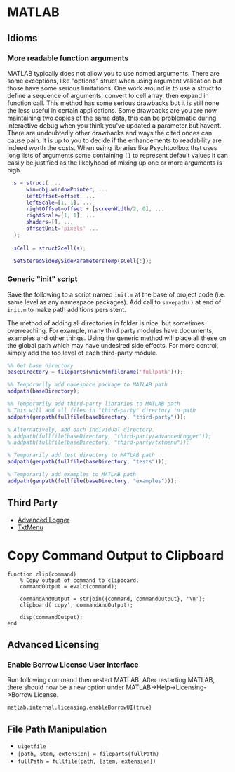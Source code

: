 # MATLAB

## Idioms

### More readable function arguments

MATLAB typically does not allow you to use named arguments. There are some exceptions, like "options" struct when using argument validation but those have some serious limitations. One work around is to use a struct to define a sequence of arguments, convert to cell array, then expand in function call. This method has some serious drawbacks but it is still none the less useful in certain applications. Some drawbacks are you are now maintaining two copies of the same data, this can be problematic during interactive debug when you think you've updated a parameter but havent. There are undoubtedly other drawbacks and ways the cited onces can cause pain. It is up to you to decide if the enhancements to readability are indeed worth the costs. When using libraries like Psychtoolbox that uses long lists of arguments some containing `[]` to represent default values it can easily be justified as the likelyhood of mixing up one or more arguments is high.

```MATLAB
  s = struct( ...
      win=obj.windowPointer, ...
      leftOffset=offset, ...
      leftScale=[1, 1], ...
      rightOffset=offset + [screenWidth/2, 0], ...
      rightScale=[1, 1], ...
      shaders=[], ...
      offsetUnit='pixels' ...
  );
  
  sCell = struct2cell(s);
  
  SetStereoSideBySideParametersTemp(sCell{:});
```

### Generic "init" script
Save the following to a script named `init.m` at the base of project code (i.e. same level as any namespace packages). Add call to `savepath()` at end of `init.m` to make path additions persistent. 

The method of adding all directories in folder is nice, but sometimes overreaching. For example, many third party modules have documents, examples and other things. Using the generic method will place all these on the global path which may have undesired side effects. For more control, simply add the top level of each third-party module.

```MATLAB
%% Get base directory
baseDirectory = fileparts(which(mfilename('fullpath')));

%% Temporarily add namespace package to MATLAB path
addpath(baseDirectory);

%% Temporarily add third-party libraries to MATLAB path
% This will add all files in "third-party" directory to path
addpath(genpath(fullfile(baseDirectory, "third-party")));

% Alternatively, add each individual directory.
% addpath(fullfile(baseDirectory, "third-party/advancedLogger"));
% addpath(fullfile(baseDirectory, "third-party/txtmenu"));

% Temporarily add test directory to MATLAB path
addpath(genpath(fullfile(baseDirectory, "tests")));

% Temporarily add examples to MATLAB path
addpath(genpath(fullfile(baseDirectory, "examples")));
```

## Third Party

- [Advanced Logger](https://www.mathworks.com/matlabcentral/fileexchange/87322-advanced-logger-for-matlab)
- [TxtMenu](https://www.mathworks.com/matlabcentral/fileexchange/28285-txtmenu-text-based-menu-for-the-command-window?s_tid=FX_rc1_behav)

# Copy Command Output to Clipboard
```
function clip(command)
    % Copy output of command to clipboard.
    commandOutput = evalc(command);

    commandAndOutput = strjoin({command, commandOutput}, '\n');
    clipboard('copy', commandAndOutput);

    disp(commandOutput);
end
```

## Advanced Licensing

### Enable Borrow License User Interface

Run following command then restart MATLAB. After restarting MATLAB, there should now be a new option under MATLAB->Help->Licensing->Borrow License.

```
matlab.internal.licensing.enableBorrowUI(true)
```

## File Path Manipulation

- `uigetfile`
- `[path, stem, extension] = fileparts(fullPath)`
- `fullPath = fullfile(path, [stem, extension])`
